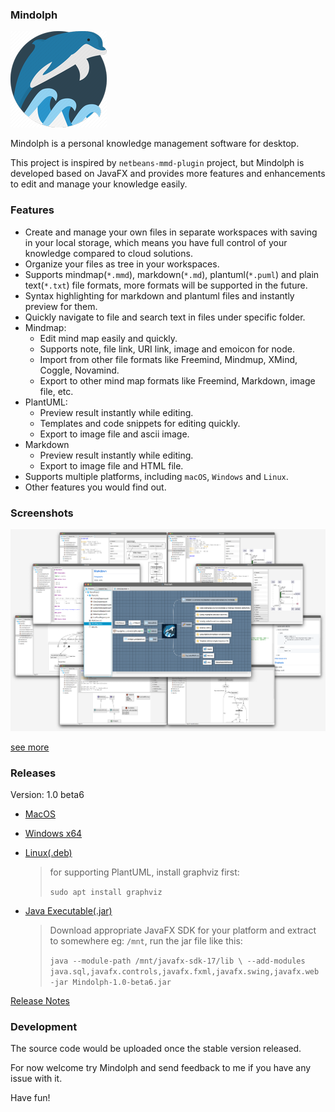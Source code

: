 ### Mindolph

![](./DemoProject/app_30.png)

Mindolph is a personal knowledge management software for desktop. 

This project is inspired by `netbeans-mmd-plugin` project, but Mindolph is developed based on JavaFX and provides more features and enhancements to edit and manage your knowledge easily.
                                              

### Features
* Create and manage your own files in separate workspaces with saving in your local storage, which means you have full control of your knowledge compared to cloud solutions.
* Organize your files as tree in your workspaces.
* Supports mindmap(`*.mmd`), markdown(`*.md`), plantuml(`*.puml`) and plain text(`*.txt`) file formats, more formats will be supported in the future.
* Syntax highlighting for markdown and plantuml files and instantly preview for them.
* Quickly navigate to file and search text in files under specific folder.
* Mindmap:
	* Edit mind map easily and quickly.
	* Supports note, file link, URI link, image and emoicon for node.
	* Import from other file formats like Freemind, Mindmup, XMind, Coggle, Novamind.
	* Export to other mind map formats like Freemind, Markdown, image file, etc.
* PlantUML:
	* Preview result instantly while editing.
	* Templates and code snippets for editing quickly.
	* Export to image file and ascii image.
* Markdown
	* Preview result instantly while editing.
	* Export to image file and HTML file.
* Supports multiple platforms, including `macOS`, `Windows` and `Linux`.
* Other features you would find out.


### Screenshots
![](docs/main.png)

[see more](docs/screenshots.md)


### Releases

Version: 1.0 beta6

* [MacOS](https://github.com/mindolph/Mindolph/releases/download/1.0-beta6/Mindolph-1.0-beta6.dmg)

* [Windows x64](https://github.com/mindolph/Mindolph/releases/download/1.0-beta6/Mindolph-1.0-beta6.msi)

* [Linux(.deb)](https://github.com/mindolph/Mindolph/releases/download/1.0-beta6/Mindolph_1.0-beta6_amd64.deb)

	> for supporting PlantUML, install graphviz first:
	>
	> `sudo apt install graphviz`

* [Java Executable(.jar)](https://github.com/mindolph/Mindolph/releases/download/1.0-beta6/Mindolph-1.0-beta6.jar)

	> Download appropriate JavaFX SDK for your platform and extract to somewhere eg: `/mnt`, run the jar file like this: 
	>
	> `java --module-path /mnt/javafx-sdk-17/lib \
--add-modules java.sql,javafx.controls,javafx.fxml,javafx.swing,javafx.web -jar Mindolph-1.0-beta6.jar`

[Release Notes](docs/release_notes.md)


### Development

The source code would be uploaded once the stable version released.

For now welcome try Mindolph and send feedback to me if you have any issue with it.

Have fun!
